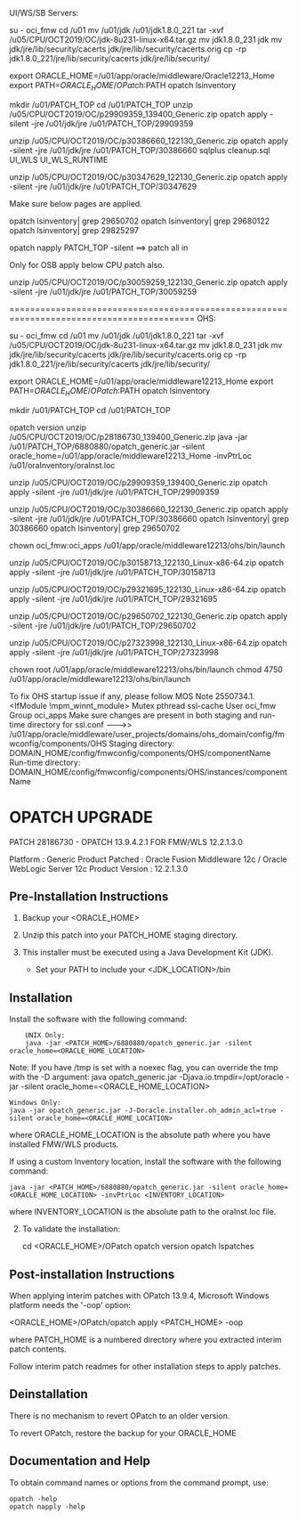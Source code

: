 UI/WS/SB Servers:

su - oci_fmw
cd /u01
mv /u01/jdk /u01/jdk1.8.0_221
tar -xvf /u05/CPU/OCT2019/OC/jdk-8u231-linux-x64.tar.gz
mv jdk1.8.0_231 jdk
mv jdk/jre/lib/security/cacerts jdk/jre/lib/security/cacerts.orig
cp -rp jdk1.8.0_221/jre/lib/security/cacerts jdk/jre/lib/security/

export ORACLE_HOME=/u01/app/oracle/middleware/Oracle12213_Home
export PATH=$ORACLE_HOME/OPatch:$PATH
opatch lsinventory

mkdir /u01/PATCH_TOP
cd /u01/PATCH_TOP
unzip /u05/CPU/OCT2019/OC/p29909359_139400_Generic.zip
opatch apply -silent -jre /u01/jdk/jre /u01/PATCH_TOP/29909359

unzip /u05/CPU/OCT2019/OC/p30386660_122130_Generic.zip
opatch apply -silent -jre /u01/jdk/jre /u01/PATCH_TOP/30386660
sqlplus <dba-connect-info> cleanup.sql  UI_WLS  UI_WLS_RUNTIME

unzip /u05/CPU/OCT2019/OC/p30347629_122130_Generic.zip
opatch apply -silent -jre /u01/jdk/jre /u01/PATCH_TOP/30347629

Make sure below pages are applied.

opatch lsinventory| grep 29650702
opatch lsinventory| grep 29680122
opatch lsinventory| grep 29825297

opatch napply PATCH_TOP -silent ==> patch all in 

Only for OSB apply below CPU patch also.

unzip /u05/CPU/OCT2019/OC/p30059259_122130_Generic.zip
opatch apply -silent -jre /u01/jdk/jre /u01/PATCH_TOP/30059259

==========================================================================================
OHS:

su - oci_fmw
cd /u01
mv /u01/jdk /u01/jdk1.8.0_221
tar -xvf /u05/CPU/OCT2019/OC/jdk-8u231-linux-x64.tar.gz
mv jdk1.8.0_231 jdk
mv jdk/jre/lib/security/cacerts jdk/jre/lib/security/cacerts.orig
cp -rp jdk1.8.0_221/jre/lib/security/cacerts jdk/jre/lib/security/

export ORACLE_HOME=/u01/app/oracle/middleware12213_Home
export PATH=$ORACLE_HOME/OPatch:$PATH
opatch lsinventory


mkdir /u01/PATCH_TOP
cd /u01/PATCH_TOP

opatch version
unzip /u05/CPU/OCT2019/OC/p28186730_139400_Generic.zip
java -jar /u01/PATCH_TOP/6880880/opatch_generic.jar -silent oracle_home=/u01/app/oracle/middleware12213_Home -invPtrLoc /u01/oraInventory/oraInst.loc

unzip /u05/CPU/OCT2019/OC/p29909359_139400_Generic.zip
opatch apply -silent -jre /u01/jdk/jre /u01/PATCH_TOP/29909359

unzip /u05/CPU/OCT2019/OC/p30386660_122130_Generic.zip
opatch apply -silent -jre /u01/jdk/jre /u01/PATCH_TOP/30386660                           opatch lsinventory| grep 30386660                opatch lsinventory| grep 29650702

chown oci_fmw:oci_apps /u01/app/oracle/middleware12213/ohs/bin/launch

unzip /u05/CPU/OCT2019/OC/p30158713_122130_Linux-x86-64.zip
opatch apply -silent -jre /u01/jdk/jre /u01/PATCH_TOP/30158713

unzip /u05/CPU/OCT2019/OC/p29321695_122130_Linux-x86-64.zip
opatch apply -silent -jre /u01/jdk/jre /u01/PATCH_TOP/29321695

unzip /u05/CPU/OCT2019/OC/p29650702_122130_Generic.zip
opatch apply -silent -jre /u01/jdk/jre /u01/PATCH_TOP/29650702

unzip /u05/CPU/OCT2019/OC/p27323998_122130_Linux-x86-64.zip
opatch apply -silent -jre /u01/jdk/jre /u01/PATCH_TOP/27323998

chown root /u01/app/oracle/middleware12213/ohs/bin/launch
chmod 4750 /u01/app/oracle/middleware12213/ohs/bin/launch

To fix OHS startup issue if any, please follow MOS Note 2550734.1.
<IfModule !mpm_winnt_module>
          Mutex pthread ssl-cache
          User oci_fmw
          Group oci_apps
</IfModule>
Make sure changes are present in both staging and run-time directory for ssl.conf --->> /u01/app/oracle/middleware/user_projects/domains/ohs_domain/config/fmwconfig/components/OHS
Staging directory:
DOMAIN_HOME/config/fmwconfig/components/OHS/componentName
Run-time directory:
DOMAIN_HOME/config/fmwconfig/components/OHS/instances/componentName


# OPATCH UPGRADE 

PATCH 28186730 - OPATCH 13.9.4.2.1 FOR FMW/WLS 12.2.1.3.0
		
Platform             : Generic
Product Patched      : Oracle Fusion Middleware 12c / Oracle WebLogic Server 12c
Product Version      : 12.2.1.3.0



Pre-Installation Instructions 
----------------------------- 

1. Backup your <ORACLE_HOME>
 
2. Unzip this patch into your PATCH_HOME staging directory. 

3. This installer must be executed using a Java Development Kit (JDK). 
   - Set your PATH to include your <JDK_LOCATION>/bin


Installation
----------------------------------
 
 Install the software with the following command:
```
    UNIX Only:
	java -jar <PATCH_HOME>/6880880/opatch_generic.jar -silent oracle_home=<ORACLE_HOME_LOCATION>
```
Note: If you have /tmp is set with a noexec flag, you can override the tmp with the -D argument:
	java opatch_generic.jar -Djava.io.tmpdir=/opt/oracle -jar -silent oracle_home=<ORACLE_HOME_LOCATION>
	
	Windows Only:
	java -jar opatch_generic.jar -J-Doracle.installer.oh_admin_acl=true -silent oracle_home=<ORACLE_HOME_LOCATION>


where ORACLE_HOME_LOCATION is the absolute path where you have installed FMW/WLS products.

If using a custom Inventory location, install the software with the following command:
    
    java -jar <PATCH_HOME>/6880880/opatch_generic.jar -silent oracle_home=<ORACLE_HOME_LOCATION> -invPtrLoc <INVENTORY_LOCATION>

where INVENTORY_LOCATION is the absolute path to the oraInst.loc file.



2. To validate the installation:

    cd <ORACLE_HOME>/OPatch
    opatch version
    opatch lspatches
 
 
Post-installation Instructions
----------------------------------

When applying interim patches with OPatch 13.9.4, Microsoft Windows platform needs the '-oop' option:

<ORACLE_HOME>/OPatch/opatch apply <PATCH_HOME> -oop

where PATCH_HOME is a numbered directory where you extracted interim patch contents.

Follow interim patch readmes for other installation steps to apply patches.

 
Deinstallation
--------------

There is no mechanism to revert OPatch to an older version.

To revert OPatch, restore the backup for your ORACLE_HOME

 
Documentation and Help
-----------------------

To obtain command names or options from the command prompt, use:

    opatch -help
    opatch napply -help
